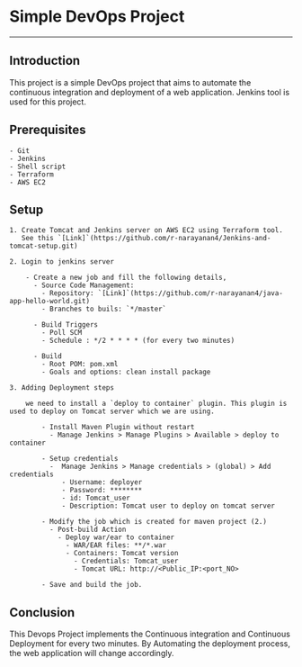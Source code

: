 # Simple DevOps Project

---

## Introduction

This project is a simple DevOps project that aims to automate the continuous integration and deployment of a web application. Jenkins tool is used for this project.

## Prerequisites

    - Git
    - Jenkins
    - Shell script
    - Terraform
    - AWS EC2

## Setup

    1. Create Tomcat and Jenkins server on AWS EC2 using Terraform tool. 
       See this `[Link]`(https://github.com/r-narayanan4/Jenkins-and-tomcat-setup.git)
    
    2. Login to jenkins server 

        - Create a new job and fill the following details,
          - Source Code Management:
            - Repository: `[Link]`(https://github.com/r-narayanan4/java-app-hello-world.git)
            - Branches to buils: `*/master`
          
          - Build Triggers
            - Poll SCM
            - Schedule : */2 * * * * (for every two minutes)
          
          - Build
            - Root POM: pom.xml
            - Goals and options: clean install package
    
    3. Adding Deployment steps

        we need to install a `deploy to container` plugin. This plugin is used to deploy on Tomcat server which we are using.
            
            - Install Maven Plugin without restart
              - Manage Jenkins > Manage Plugins > Available > deploy to container

            - Setup credentials
              -  Manage Jenkins > Manage credentials > (global) > Add credentials
                 - Username: deployer
                 - Password: ********
                 - id: Tomcat_user
                 - Description: Tomcat user to deploy on tomcat server

            - Modify the job which is created for maven project (2.) 
              - Post-build Action
                - Deploy war/ear to container
                  - WAR/EAR files: **/*.war
                  - Containers: Tomcat version
                    - Credentials: Tomcat_user
                    - Tomcat URL: http://<Public_IP:<port_NO>
            
            - Save and build the job.
        
## Conclusion 

This Devops Project implements the Continuous integration and Continuous Deployment for every two minutes. By Automating the deployment process, the web application will change accordingly.

